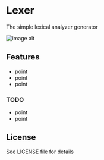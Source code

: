 # Lexer

The simple lexical analyzer generator

![image alt][1]
## Features

 - point
 - point
 - point

### TODO

 - point
 - point

## License

See LICENSE file for details


  [1]: https://raw.github.com/FedorKurilov/lexer/master/la.png
